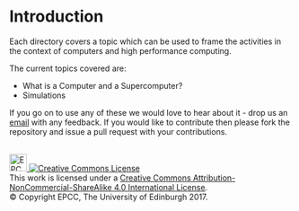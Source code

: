 # Introduction

Each directory covers a topic which can be used to frame the activities in the context of computers and high performance computing.

The current topics covered are:
* What is a Computer and a Supercomputer? 
* Simulations


If you go on to use any of these we would love to hear about it - drop us an
[email](mailto:m.antonioletti@epcc.ed.ac.uk) with any feedback. If you would like to contribute then please fork the 
repository and issue a pull request with your contributions.

<!-- Licensing and copyright stuff below -->
<br>
<a href="http://www.epcc.ed.ac.uk">
<img alt="EPCC logo" src="https://www.epcc.ed.ac.uk/sites/all/themes/epcc/images/epcc-logo.png" height="31"/>
</a>
<a rel="license" href="http://creativecommons.org/licenses/by-nc-sa/4.0/">
<img alt="Creative Commons License" style="border-width:0" 
     src="https://i.creativecommons.org/l/by-nc-sa/4.0/88x31.png" />
</a><br />
This work is licensed under a <a rel="license" href="http://creativecommons.org/licenses/by-nc-sa/4.0/">
Creative Commons Attribution-NonCommercial-ShareAlike 4.0 International License</a>.<br/>
&copy; Copyright EPCC, The University of Edinburgh 2017.
